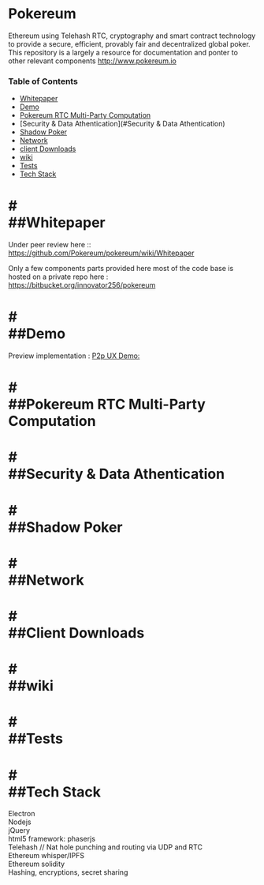 Pokereum
========
Ethereum using Telehash RTC, cryptography and smart contract technology to provide a secure, efficient, provably fair and decentralized global poker. This repository is a largely a resource for documentation and ponter to other relevant components http://www.pokereum.io 


### Table of Contents

* [Whitepaper](#Whitepaper)
* [Demo](#Demo)
* [Pokereum RTC Multi-Party Computation](#Pokereum-RTC)
* [Security & Data Athentication](#Security & Data Athentication)    
* [Shadow Poker](Shadow-Poker)
* [Network](#Network)
* [client Downloads](#Downloads)
* [wiki](#wiki)
* [Tests](#Tests)
* [Tech Stack](#Tech-Stack)







#<a name="whitepaper"></a>     
##Whitepaper    
===    
Under peer review here :: https://github.com/Pokereum/pokereum/wiki/Whitepaper           



Only a few components parts provided here most of the code base is hosted on a private repo here : https://bitbucket.org/innovator256/pokereum    


#<a name="Demo"></a>   
##Demo           
===    
Preview implementation : [P2p UX Demo:]( https://www.youtube.com/watch?v=ydqsLi2CAgQ)        




#<a name="Pokereum-RTC"></a>   
##Pokereum RTC Multi-Party Computation         
===       




 #<a name="Security & Data Athentication"></a>        
 ##Security & Data Athentication             
 ===    
 
 
 
 

#<a name="Shadow-Poker"></a>     
##Shadow Poker          
===          





#<a name="Network"></a>    
##Network                   
===            




#<a name="Downloads"></a>    
##Client Downloads             
===        




#<a name="wiki"></a>     
##wiki         
===         



#<a name="Tests"></a>      
##Tests           
===       



#<a name="Tech-Stack"></a>     
##Tech Stack           
===        

Electron <br/>
Nodejs<br/>
jQuery<br/>
html5 framework: phaserjs<br/>
Telehash // Nat hole punching and routing via UDP and RTC<br/>
Ethereum whisper/IPFS<br/>
Ethereum solidity<br/>
Hashing, encryptions, secret sharing
